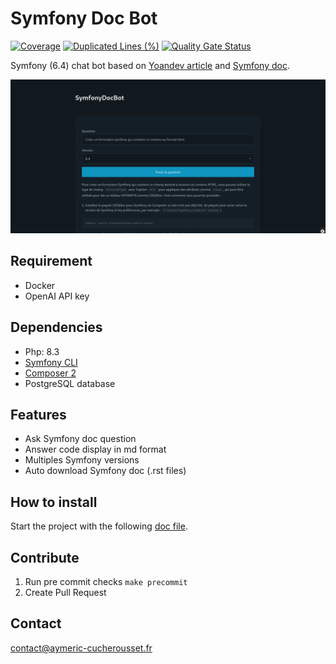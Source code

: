 # Symfony Doc Bot

[![Coverage](https://sonarqube.aymeric-cucherousset.fr/api/project_badges/measure?project=Symfony-doc-bot&metric=coverage&token=sqb_093b716a1f815db2606d5197edb135820764ddbb)](https://sonarqube.aymeric-cucherousset.fr/dashboard?id=Symfony-doc-bot)
[![Duplicated Lines (%)](https://sonarqube.aymeric-cucherousset.fr/api/project_badges/measure?project=Symfony-doc-bot&metric=duplicated_lines_density&token=sqb_093b716a1f815db2606d5197edb135820764ddbb)](https://sonarqube.aymeric-cucherousset.fr/dashboard?id=Symfony-doc-bot)
[![Quality Gate Status](https://sonarqube.aymeric-cucherousset.fr/api/project_badges/measure?project=Symfony-doc-bot&metric=alert_status&token=sqb_093b716a1f815db2606d5197edb135820764ddbb)](https://sonarqube.aymeric-cucherousset.fr/dashboard?id=Symfony-doc-bot)

Symfony (6.4) chat bot based on [Yoandev article](https://yoandev.co/construire-un-rag-en-php-avec-la-doc-de-symfony-llphant-et-openai) and [Symfony doc](https://github.com/symfony/symfony-docs).

![Symfony doc bot](doc/assets/chat-page.png)  

## Requirement

- Docker
- OpenAI API key

## Dependencies

- Php: 8.3
- [Symfony CLI](https://github.com/symfony-cli/symfony-cli/releases)
- [Composer 2](https://github.com/composer/composer/releases)
- PostgreSQL database

## Features

- Ask Symfony doc question
- Answer code display in md format
- Multiples Symfony versions
- Auto download Symfony doc (.rst files)

## How to install

Start the project with the following [doc file](doc/Start.md).

## Contribute

1. Run pre commit checks `make precommit`
2. Create Pull Request

## Contact

<contact@aymeric-cucherousset.fr>
